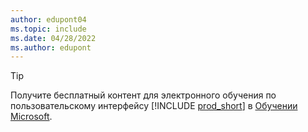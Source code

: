 ```yaml
---
author: edupont04
ms.topic: include
ms.date: 04/28/2022
ms.author: edupont
---
```

> [!TIP]
> Получите бесплатный контент для электронного обучения по пользовательскому интерфейсу [!INCLUDE [prod_short](prod_short.md)] в [Обучении Microsoft](/training/dynamics365/business-central?WT.mc_id=dyn365bc_landingpage-docs).
